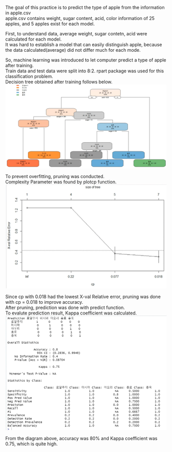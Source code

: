 The goal of this practice is to predict the type of apple from the information in apple.csv  
apple.csv contains weight, sugar content, acid, color information of 25 apples, and 5 apples exist for each model.  

First, to understand data, average weight, sugar contetn, acid were calculated for each model.  
It was hard to establish a model that can easily distinguish apple, because the data calculated(average) did not differ much for each mode.  

So, machine learning was introduced to let computer predict a type of apple after training.  
Train data and test data were split into 8:2. 
rpart package was used for this classification problem.  
Decision tree obtained after training follows below.
![apple_dec](./apple_decision_tree.jpg)

To prevent overfitting, pruning was conducted.  
Complexity Parameter was found by plotcp function.  
![cp](./plot_cp.jpg)

Since cp with 0.018 had the lowest X-val Relative error, pruning was done with cp = 0.018 to improve accuracy.  
After pruning, prediction was done with predict function.  
To evalute prediction result, Kappa coefficient was calculated.  
![stats](./accuracy_stats.jpg)

From the diagram above, accuracy was 80% and Kappa coefficient was 0.75, which is quite high.  
